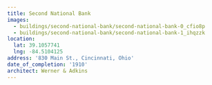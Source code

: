 ```yaml
---
title: Second National Bank
images:
  - buildings/second-national-bank/second-national-bank-0_cfio8p
  - buildings/second-national-bank/second-national-bank-1_ihqzzk
location:
  lat: 39.1057741
  lng: -84.5104125
address: '830 Main St., Cincinnati, Ohio'
date_of_completion: '1910'
architect: Werner & Adkins
---
```


